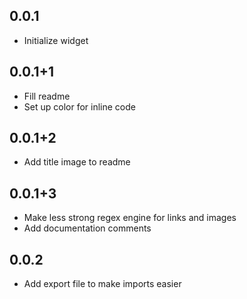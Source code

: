 ## 0.0.1

* Initialize widget

## 0.0.1+1

* Fill readme
* Set up color for inline code

## 0.0.1+2

* Add title image to readme

## 0.0.1+3

* Make less strong regex engine for links and images
* Add documentation comments

## 0.0.2

* Add export file to make imports easier